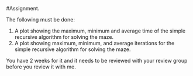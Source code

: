 #Assignment.

The following must be done:

1. A plot showing the maximum, minimum and average time of the simple recursive algorithm for solving the maze.
2. A plot showing maximum, minimum, and average iterations for the simple recursive algorithm for solving the maze.

You have 2 weeks for it and it needs to be reviewed with your review group before you review it with me.
